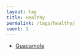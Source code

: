 ```yaml
---
layout: tag
title: Healthy
permalink: /tags/healthy/
count: 1
---
```


- [Guacamole](https://fblupi.github.io/lacocinadelupi/2020/07/14/guacamole/)
